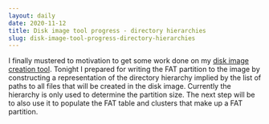 ```yaml
---
layout: daily
date: 2020-11-12
title: Disk image tool progress - directory hierarchies
slug: disk-image-tool-progress-directory-hierarchies
---
```


I finally mustered to motivation to get some work done on my
[disk image creation tool](https://github.com/gridbugs/gpt-fat-disk-image).
Tonight I prepared for writing the FAT partition to the image by constructing
a representation of the directory hierarchy implied by the list of paths
to all files that will be created in the disk image.
Currently the hierarchy is only used to determine the partition size.
The next step will be to also use it to populate the FAT table and clusters
that make up a FAT partition.
